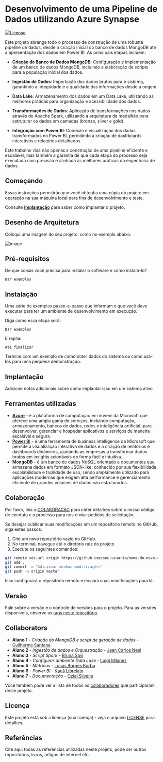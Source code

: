 # Desenvolvimento de uma Pipeline de Dados utilizando Azure Synapse

[![License](https://img.shields.io/badge/License-MIT-blue.svg)](LICENSE)

Este projeto abrange todo o processo de construção de uma robusta pipeline de dados, desde a criação inicial do banco de dados MongoDB até a apresentação dos dados em Power BI. As principais etapas incluem:

- **Criação do Banco de Dados MongoDB**: Configuração e implementação de um banco de dados MongoDB, incluindo a elaboração de scripts para a população inicial dos dados.

- **Ingestão de Dados**: Importação dos dados brutos para o sistema, garantindo a integridade e a qualidade das informações desde a origem.

- **Data Lake**: Armazenamento dos dados em um Data Lake, utilizando as melhores práticas para organização e acessibilidade dos dados.

- **Transformações de Dados**: Aplicação de transformações nos dados através do Apache Spark, utilizando a arquitetura de medalhão para estruturar os dados em camadas (bronze, silver e gold).

- **Integração com Power BI**: Conexão e visualização dos dados transformados no Power BI, permitindo a criação de dashboards interativos e relatórios detalhados.

Este trabalho visa não apenas a construção de uma pipeline eficiente e escalável, mas também a garantia de que cada etapa do processo seja executada com precisão e alinhada às melhores práticas da engenharia de dados.

## Começando

Essas instruções permitirão que você obtenha uma cópia do projeto em operação na sua máquina local para fins de desenvolvimento e teste.

Consulte **[Implantação](#-implanta%C3%A7%C3%A3o)** para saber como implantar o projeto.

## Desenho de Arquitetura

Coloqui uma imagem do seu projeto, como no exemplo abaixo:

![image](https://github.com/jlsilva01/projeto-ed-satc/assets/484662/541de6ab-03fa-49b3-a29f-dec8857360c1)

## Pré-requisitos

De que coisas você precisa para instalar o software e como instalá-lo?

```
Dar exemplos
```

## Instalação

Uma série de exemplos passo-a-passo que informam o que você deve executar para ter um ambiente de desenvolvimento em execução.

Diga como essa etapa será:

```
Dar exemplos
```

E repita:

```
Até finalizar
```

Termine com um exemplo de como obter dados do sistema ou como usá-los para uma pequena demonstração.

## Implantação

Adicione notas adicionais sobre como implantar isso em um sistema ativo

## Ferramentas utilizadas

- **[Azure](https://portal.azure.com/)** - é a plataforma de computação em nuvem da Microsoft que oferece uma ampla gama de serviços, incluindo computação, armazenamento, bancos de dados, redes e inteligência artificial, para desenvolver, gerenciar e hospedar aplicativos e serviços de maneira escalável e segura.
- **[Power BI](https://www.microsoft.com/pt-br/power-platform/products/power-bi)** - é uma ferramenta de business intelligence da Microsoft que permite a visualização interativa de dados e a criação de relatórios e dashboards dinâmicos, ajudando as empresas a transformar dados brutos em insights acionáveis de forma fácil e intuitiva.
- **[MongoDB](https://www.mongodb.com/)** - é um banco de dados NoSQL orientado a documentos que armazena dados em formato JSON-like, conhecido por sua flexibilidade, escalabilidade e facilidade de uso, sendo amplamente utilizado para aplicações modernas que exigem alta performance e gerenciamento eficiente de grandes volumes de dados não estruturados.

## Colaboração

Por favor, leia o [COLABORACAO](https://gist.github.com/usuario/colaboracao.md) para obter detalhes sobre o nosso código de conduta e o processo para nos enviar pedidos de solicitação.

Se desejar publicar suas modificações em um repositório remoto no GitHub, siga estes passos:

1. Crie um novo repositório vazio no GitHub.
2. No terminal, navegue até o diretório raiz do projeto.
3. Execute os seguintes comandos:

```bash
git remote set-url origin https://github.com/seu-usuario/nome-do-novo-repositorio.git
git add .
git commit -m "Adicionar minhas modificações"
git push -u origin master
```

Isso configurará o repositório remoto e enviará suas modificações para lá.

## Versão

Fale sobre a versão e o controle de versões para o projeto. Para as versões disponíveis, observe as [tags neste repositório](https://github.com/suas/tags/do/projeto).

## Collaborators

- **Aluno 1** - _Criação do MongoDB e script de geração de dados_ - [Guilherme Santana](https://github.com/guirms)
- **Aluno 2** - _Ingestão de dados e Orquestração_ - [Jean Carlos Nesi](https://github.com/JeanNesi)
- **Aluno 3** - _Script Spark_ - [Bruna Savi](https://github.com/brsavii)
- **Aluno 4** - _Configurar ambiente Data Lake_ - [Luigi Milanez](https://github.com/luigimilanez)
- **Aluno 5** - _Métricas_ - [Lucas Borges Borba](https://github.com/lucasborba111)
- **Aluno 6** - _Power BI_ - [Kauã Librelato](https://github.com/KauaLibrelato)
- **Aluno 7** - _Documentação_ - [Oziel Silveira](https://github.com/ozielsilveira)

Você também pode ver a lista de todos os [colaboradores](https://github.com/ozielsilveira/data-engineering-project/colaboradores) que participaram deste projeto.

## Licença

Este projeto está sob a licença (sua licença) - veja o arquivo [LICENSE](https://github.com/jlsilva01/projeto-ed-satc/blob/main/LICENSE) para detalhes.

## Referências

Cite aqui todas as referências utilizadas neste projeto, pode ser outros repositórios, livros, artigos de internet etc.
